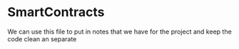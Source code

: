 # SmartContracts
We can use this file to put in notes that we have for the project and keep the code clean an separate 
